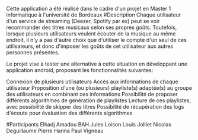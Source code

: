 Cette application a été réalisé dans le cadre d'un projet en Master 1 informatique à l'université de Bordeaux
#Description
Chaque utilisateur d'un service de streaming (Deezer, Spotify par ex) peut se voir recommander des titres musicaux selon ses propres goûts. Toutefois, lorsque plusieurs utilisateurs veulent écouter de la musique au même endroit, il n'y a pas d'autre choix que d'utiliser le compte d'un seul de ces utilisateurs, et donc d'imposer les goûts de cet utilisateur aux autres personnes présentes.

Le projet vise à tester une alternative à cette situation en développant une application android, proposant les fonctionnalités suivantes:

Connexion de plusieurs utilisateurs
Accès aux informations de chaque utilisateur
Proposition d'une (ou plusieurs) playliste(s) adaptée(s) au groupe des utilisateurs en combinant ces informations
Possibilité de proposer différents algorithmes de génération de playlistes
Lecture de ces playlistes, avec possibilité de skipper des titres
Possibilité de récupération des logs d'écoute pour évaluation des différents algorithmes

#Participants
Elhadj Amadou BAH
Jules Loison
Louis Jolliet
Nicolas Deguillaume
Pierre Hanna
Paul Vigneau
